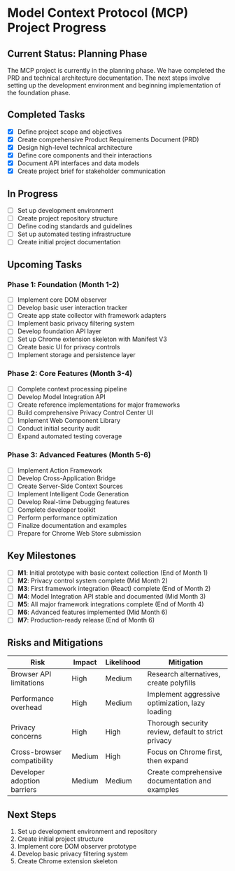 # Model Context Protocol (MCP) Project Progress

## Current Status: Planning Phase

The MCP project is currently in the planning phase. We have completed the PRD and technical architecture documentation. The next steps involve setting up the development environment and beginning implementation of the foundation phase.

## Completed Tasks

- [x] Define project scope and objectives
- [x] Create comprehensive Product Requirements Document (PRD)
- [x] Design high-level technical architecture
- [x] Define core components and their interactions
- [x] Document API interfaces and data models
- [x] Create project brief for stakeholder communication

## In Progress

- [ ] Set up development environment
- [ ] Create project repository structure
- [ ] Define coding standards and guidelines
- [ ] Set up automated testing infrastructure
- [ ] Create initial project documentation

## Upcoming Tasks

### Phase 1: Foundation (Month 1-2)

- [ ] Implement core DOM observer
- [ ] Develop basic user interaction tracker
- [ ] Create app state collector with framework adapters
- [ ] Implement basic privacy filtering system
- [ ] Develop foundation API layer
- [ ] Set up Chrome extension skeleton with Manifest V3
- [ ] Create basic UI for privacy controls
- [ ] Implement storage and persistence layer

### Phase 2: Core Features (Month 3-4)

- [ ] Complete context processing pipeline
- [ ] Develop Model Integration API
- [ ] Create reference implementations for major frameworks
- [ ] Build comprehensive Privacy Control Center UI
- [ ] Implement Web Component Library
- [ ] Conduct initial security audit
- [ ] Expand automated testing coverage

### Phase 3: Advanced Features (Month 5-6)

- [ ] Implement Action Framework
- [ ] Develop Cross-Application Bridge
- [ ] Create Server-Side Context Sources
- [ ] Implement Intelligent Code Generation
- [ ] Develop Real-time Debugging features
- [ ] Complete developer toolkit
- [ ] Perform performance optimization
- [ ] Finalize documentation and examples
- [ ] Prepare for Chrome Web Store submission

## Key Milestones

- [ ] **M1**: Initial prototype with basic context collection (End of Month 1)
- [ ] **M2**: Privacy control system complete (Mid Month 2)
- [ ] **M3**: First framework integration (React) complete (End of Month 2)
- [ ] **M4**: Model Integration API stable and documented (Mid Month 3)
- [ ] **M5**: All major framework integrations complete (End of Month 4)
- [ ] **M6**: Advanced features implemented (Mid Month 6)
- [ ] **M7**: Production-ready release (End of Month 6)

## Risks and Mitigations

| Risk                        | Impact | Likelihood | Mitigation                                          |
| --------------------------- | ------ | ---------- | --------------------------------------------------- |
| Browser API limitations     | High   | Medium     | Research alternatives, create polyfills             |
| Performance overhead        | High   | Medium     | Implement aggressive optimization, lazy loading     |
| Privacy concerns            | High   | High       | Thorough security review, default to strict privacy |
| Cross-browser compatibility | Medium | High       | Focus on Chrome first, then expand                  |
| Developer adoption barriers | Medium | Medium     | Create comprehensive documentation and examples     |

## Next Steps

1. Set up development environment and repository
2. Create initial project structure
3. Implement core DOM observer prototype
4. Develop basic privacy filtering system
5. Create Chrome extension skeleton
